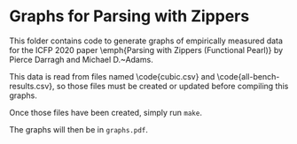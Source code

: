 # Graphs for Parsing with Zippers

This folder contains code to generate graphs of empirically measured data for
the ICFP 2020 paper \emph{Parsing with Zippers (Functional Pearl)} by Pierce
Darragh and Michael D.~Adams.

This data is read from files named \code{cubic.csv} and
\code{all-bench-results.csv}, so those files must be created or updated before
compiling this graphs.

Once those files have been created, simply run `make`.

The graphs will then be in `graphs.pdf`.
